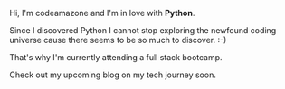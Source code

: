 Hi, I'm codeamazone and I'm in love with **Python**.

Since I discovered Python I cannot stop exploring the newfound coding universe cause there seems to be so much to discover. :-)

That's why I'm currently attending a full stack bootcamp.

Check out my upcoming blog on my tech journey soon.

